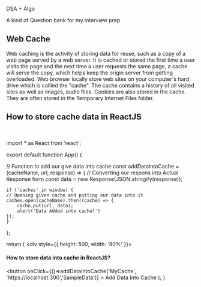 DSA + Algo

A kind of Question bank for my interview prep

<h2>Web Cache </h2>
<p>
Web caching is the activity of storing data for reuse, such as a copy of a web page served by a web server. It is cached or stored the first time a user visits the page and the next time a user requests the same page, a cache will serve the copy, which helps keep the origin server from getting overloaded.
Web browser locally store web sites on your computer's hard drive which is callled the "cache". The cache contains a history of all visited sites as well as images, audio files. Cookies are also stored in the cache. They are often stored in the Temporary Internet Files folder.
  </p>
<h2>
 How to store cache data in ReactJS
 </h2> 
 <br>
 <p>
  import * as React from 'react';

export default function App() {

// Function to add our give data into cache
const addDataIntoCache = (cacheName, url, response) => {
	// Converting our respons into Actual Response form
	const data = new Response(JSON.stringify(response));

	if ('caches' in window) {
	// Opening given cache and putting our data into it
	caches.open(cacheName).then((cache) => {
		cache.put(url, data);
		alert('Data Added into cache!')
	});
	}
};

return (
	<div style={{ height: 500, width: '80%' }}>
	<h4>How to store data into cache in ReactJS?</h4>
	<button onClick={()=>addDataIntoCache('MyCache',
	'https://localhost:300','SampleData')} >
		Add Data Into Cache</button>
	</div>
);
}

  </p>
